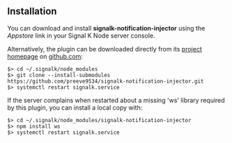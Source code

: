 ## Installation

You can download and install __signalk-notification-injector__ using the
_Appstore_ link in your Signal K Node server console.

Alternatively, the plugin can be downloaded directly from its
[project homepage](https://github.com/preeve9534/signalk-notification-injector)
on
[github.com](https://github.com/):
```
$> cd ~/.signalk/node_modules
$> git clone --install-submodules https://github.com/preeve9534/signalk-notification-injector.git
$> systemctl restart signalk.service
```

If the server complains when restarted about a missing 'ws' library required
by this plugin, you can install a local copy with:
```
$> cd ~/.signalk/node_modules/signalk-notification-injector
$> npm install ws
$> systemctl restart signalk.service
```
